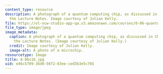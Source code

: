```yaml
---
content_type: resource
description: A photograph of a quantum computing chip, as discussed in Chapter 5 of
  the Lecture Notes. Image courtesy of Julian Kelly.
file: https://ol-ocw-studio-app-qa.s3.amazonaws.com/courses/8-06-quantum-physics-iii-spring-2016/e46c57093bd056f283eeced3b3e5c765_8-06s16.jpg
file_type: image/jpeg
image_metadata:
  caption: A photograph of a quantum computing chip, as discussed in Chapter 5 of
    the Lecture Notes. (Image courtesy of Julian Kelly.)
  credit: Image courtesy of Julian Kelly.
  image-alt: A photo of a microchip.
resourcetype: Image
title: 8-06s16.jpg
uid: e46c5709-3bd0-56f2-83ee-ced3b3e5c765
---
```

